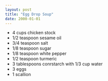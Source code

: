 ```yaml
---
layout: post
title: "Egg Drop Soup"
date: 2000-01-01
---
```


- 4 cups chicken stock
- 1/2 teaspoon sesame oil
- 3/4 teaspoon salt
- 1/8 teaspoon sugar
- 1/8 teaspoon white pepper
- 1/2 teaspoon turmeric
- 3 tablespoons conrstarch with 1/3 cup water
- 3 eggs
- 1 scallion